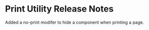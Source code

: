 <!-- Release notes authoring guidelines: http://keepachangelog.com/ -->

# Print Utility Release Notes

<!-- ## [Unreleased] -->

Added a no-print modifer to hide a component when printing a page.

<!-- ## [VERSION] -->
